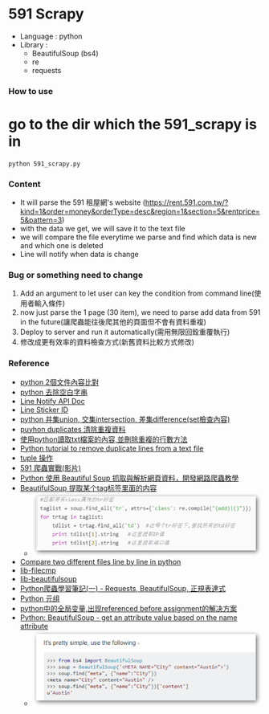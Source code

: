 <h1> 591 Scrapy </h1>

- Language : python
- Library : 
	- BeautifulSoup (bs4)
	- re
	- requests 

<h3> How to use </h3>

# go to the dir which the 591_scrapy is in
```
python 591_scrapy.py
```

<h3> Content </h3>

- It will parse the 591 租屋網's website (https://rent.591.com.tw/?kind=1&order=money&orderType=desc&region=1&section=5&rentprice=5&pattern=3)
- with the data we get, we will save it to the text file
- we will compare the file everytime we parse and find which data is new and which one is deleted
- Line will notify when data is change

<h3>Bug or something need to change</h3>

1. Add an argument to let user can key the condition from command line(使用者輸入條件)
2. now just parse the 1 page (30 item), we need to parse add data from 591 in the future(讓爬蟲能往後爬其他的頁面但不會有資料重複)
3. Deploy to server and run it automatically(需用無限回銓重覆執行)
4. 修改成更有效率的資料檢查方式(新舊資料比較方式修改)

<h3> Reference </h3>

- [python 2個文件內容比對](https://blog.csdn.net/MiaoDaLengShui/article/details/52037473)
- [python 去除空白字串](https://www.delftstack.com/zh-tw/howto/python/how-to-remove-whitespace-in-a-string/)
- [Line Notify API Doc](https://notify-bot.line.me/doc/en/)
- [Line Sticker ID](https://devdocs.line.me/files/sticker_list.pdf)
- [python 并集union, 交集intersection, 差集difference(set檢查內容)](https://blog.csdn.net/lanyang123456/article/details/77596349)
- [puyhon duplicates 清除重複資料](https://ithelp.ithome.com.tw/questions/10189254)
- [使用python讀取txt檔案的內容,並刪除重複的行數方法](https://codertw.com/%E7%A8%8B%E5%BC%8F%E8%AA%9E%E8%A8%80/357800/)
- [Python tutorial to remove duplicate lines from a text file](https://www.codevscolor.com/python-remove-duplicate-lines-text-file/)
- [tuple 操作](https://www.jb51.net/article/47986.htm)
- [591 爬蟲實戰(影片)](https://www.youtube.com/watch?v=zzMRbrOHlrk)
- [Python 使用 Beautiful Soup 抓取與解析網頁資料，開發網路爬蟲教學](https://blog.gtwang.org/programming/python-beautiful-soup-module-scrape-web-pages-tutorial/2/)
- [BeautifulSoup 提取某个tag标签里面的内容](https://blog.csdn.net/willib/article/details/52246086)
	- ![](/591_scrapy/pic/parsehtmltag.png)
- [Compare two different files line by line in python](https://stackoverflow.com/questions/19007383/compare-two-different-files-line-by-line-in-python)
- [lib-filecmp](https://docs.python.org/2/library/filecmp.html)
- [lib-beautifulsoup](https://beautifulsoup.readthedocs.io/zh_CN/v4.4.0/)
- [Python爬蟲學習筆記(一) - Requests, BeautifulSoup, 正規表達式](https://medium.com/@yanweiliu/python%E7%88%AC%E8%9F%B2%E5%AD%B8%E7%BF%92%E7%AD%86%E8%A8%98-%E4%B8%80-beautifulsoup-1ee011df8768)
- [Python 元组](http://www.runoob.com/python/python-tuples.html)
- [python中的全局变量,出现referenced before assignment的解决方案](https://zhouzaibao.iteye.com/blog/559381)
- [Python: BeautifulSoup - get an attribute value based on the name attribute
](https://stackoverflow.com/questions/11205386/python-beautifulsoup-get-an-attribute-value-based-on-the-name-attribute)
	- ![](/591_scrapy/pic/gettag.png)